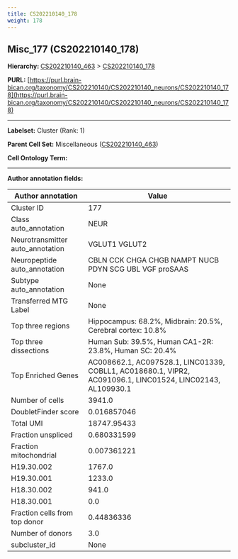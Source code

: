 ```yaml
---
title: CS202210140_178
weight: 178
---
```

## Misc_177 (CS202210140_178)
<b>Hierarchy: </b>
[CS202210140_463](../CS202210140_463) >
[CS202210140_178](../CS202210140_178)

**PURL:** [https://purl.brain-bican.org/taxonomy/CS202210140/CS202210140_neurons/CS202210140_178](https://purl.brain-bican.org/taxonomy/CS202210140/CS202210140_neurons/CS202210140_178)

---


**Labelset:** Cluster (Rank: 1)

**Parent Cell Set:** Miscellaneous ([CS202210140_463](../CS202210140_463))



**Cell Ontology Term:** 

[MARKER GENES.]: #


---

[TRANSFERRED ANNOTATIONS.]: #


[AUTHOR ANNOTATION FIELDS.]: #


**Author annotation fields:**

| Author annotation | Value |
|-------------------|-------|
|Cluster ID|177|
|Class auto_annotation|NEUR|
|Neurotransmitter auto_annotation|VGLUT1 VGLUT2|
|Neuropeptide auto_annotation|CBLN CCK CHGA CHGB NAMPT NUCB PDYN SCG UBL VGF proSAAS|
|Subtype auto_annotation|None|
|Transferred MTG Label|None|
|Top three regions|Hippocampus: 68.2%, Midbrain: 20.5%, Cerebral cortex: 10.8%|
|Top three dissections|Human Sub: 39.5%, Human CA1-2R: 23.8%, Human SC: 20.4%|
|Top Enriched Genes|AC008662.1, AC097528.1, LINC01339, COBLL1, AC018680.1, VIPR2, AC091096.1, LINC01524, LINC02143, AL109930.1|
|Number of cells|3941.0|
|DoubletFinder score|0.016857046|
|Total UMI|18747.95433|
|Fraction unspliced|0.680331599|
|Fraction mitochondrial|0.007361221|
|H19.30.002|1767.0|
|H19.30.001|1233.0|
|H18.30.002|941.0|
|H18.30.001|0.0|
|Fraction cells from top donor|0.44836336|
|Number of donors|3.0|
|subcluster_id|None|
